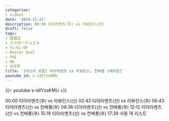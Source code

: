 ```yaml
---
categories:
- videos
date: '2024-11-21'
description: 00:00 티아라멘츠(후) vs 라뷰린스(선)
draft: false
tags:
- 遊戯王
- マスターデュエル
- Yu-Gi-Oh
- Master Duel
- 마듀
- MD
- 유희왕
title: '[마스터 듀얼] 티아라멘츠 vs 라뷰린스, 천배룡 [레이팅]'
youtube_id: s-idIYzaKMU
---
```



{{< youtube s-idIYzaKMU >}}

00:00 티아라멘츠(후) vs 라뷰린스(선)
02:43 티아라멘츠(선) vs 라뷰린스(후)
06:43 티아라멘츠(선) vs 천배룡(후)
09:36 티아라멘츠(선) vs 천배룡(후)
12:12 티아라멘츠(선) vs 천배룡(후)
15:19 티아라멘츠(선) vs 천배룡(후)
17:39 사용 덱 리스트